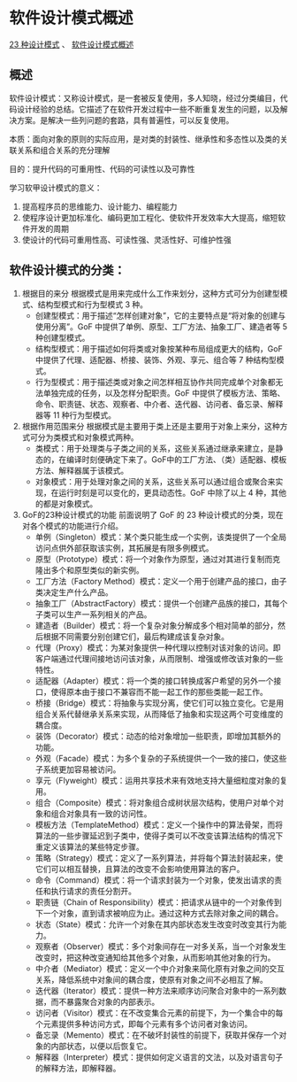 # 软件设计模式概述
[23 种设计模式](https://www.cnblogs.com/geek6/p/3951677.html) 、
[软件设计模式概述](http://c.biancheng.net/view/1317.html)

## 概述
软件设计模式：又称设计模式，是一套被反复使用，多人知晓，经过分类编目，代码设计经验的总结。它描述了在软件开发过程中一些不断重复发生的问题，以及解决方案。是解决一些列问题的套路，具有普遍性，可以反复使用。

本质：面向对象的原则的实际应用，是对类的封装性、继承性和多态性以及类的关联关系和组合关系的充分理解

目的：提升代码的可重用性、代码的可读性以及可靠性

学习软甲设计模式的意义：
1. 提高程序员的思维能力、设计能力、编程能力
2. 使程序设计更加标准化、编码更加工程化、使软件开发效率大大提高，缩短软件开发的周期
3. 使设计的代码可重用性高、可读性强、灵活性好、可维护性强

## 软件设计模式的分类：
1. 根据目的来分
根据模式是用来完成什么工作来划分，这种方式可分为创建型模式、结构型模式和行为型模式 3 种。
    * 创建型模式：用于描述“怎样创建对象”，它的主要特点是“将对象的创建与使用分离”。GoF 中提供了单例、原型、工厂方法、抽象工厂、建造者等 5 种创建型模式。
    * 结构型模式：用于描述如何将类或对象按某种布局组成更大的结构，GoF 中提供了代理、适配器、桥接、装饰、外观、享元、组合等 7 种结构型模式。
    * 行为型模式：用于描述类或对象之间怎样相互协作共同完成单个对象都无法单独完成的任务，以及怎样分配职责。GoF 中提供了模板方法、策略、命令、职责链、状态、观察者、中介者、迭代器、访问者、备忘录、解释器等 11 种行为型模式。
2. 根据作用范围来分
    根据模式是主要用于类上还是主要用于对象上来分，这种方式可分为类模式和对象模式两种。
    * 类模式：用于处理类与子类之间的关系，这些关系通过继承来建立，是静态的，在编译时刻便确定下来了。GoF中的工厂方法、（类）适配器、模板方法、解释器属于该模式。
    * 对象模式：用于处理对象之间的关系，这些关系可以通过组合或聚合来实现，在运行时刻是可以变化的，更具动态性。GoF 中除了以上 4 种，其他的都是对象模式。
3. GoF的23种设计模式的功能
    前面说明了 GoF 的 23 种设计模式的分类，现在对各个模式的功能进行介绍。
	* 单例（Singleton）模式：某个类只能生成一个实例，该类提供了一个全局访问点供外部获取该实例，其拓展是有限多例模式。
	* 原型（Prototype）模式：将一个对象作为原型，通过对其进行复制而克隆出多个和原型类似的新实例。
	* 工厂方法（Factory Method）模式：定义一个用于创建产品的接口，由子类决定生产什么产品。
	* 抽象工厂（AbstractFactory）模式：提供一个创建产品族的接口，其每个子类可以生产一系列相关的产品。
	* 建造者（Builder）模式：将一个复杂对象分解成多个相对简单的部分，然后根据不同需要分别创建它们，最后构建成该复杂对象。
	* 代理（Proxy）模式：为某对象提供一种代理以控制对该对象的访问。即客户端通过代理间接地访问该对象，从而限制、增强或修改该对象的一些特性。
	* 适配器（Adapter）模式：将一个类的接口转换成客户希望的另外一个接口，使得原本由于接口不兼容而不能一起工作的那些类能一起工作。
	* 桥接（Bridge）模式：将抽象与实现分离，使它们可以独立变化。它是用组合关系代替继承关系来实现，从而降低了抽象和实现这两个可变维度的耦合度。
	* 装饰（Decorator）模式：动态的给对象增加一些职责，即增加其额外的功能。
	* 外观（Facade）模式：为多个复杂的子系统提供一个一致的接口，使这些子系统更加容易被访问。
	* 享元（Flyweight）模式：运用共享技术来有效地支持大量细粒度对象的复用。
	* 组合（Composite）模式：将对象组合成树状层次结构，使用户对单个对象和组合对象具有一致的访问性。
	* 模板方法（TemplateMethod）模式：定义一个操作中的算法骨架，而将算法的一些步骤延迟到子类中，使得子类可以不改变该算法结构的情况下重定义该算法的某些特定步骤。
	* 策略（Strategy）模式：定义了一系列算法，并将每个算法封装起来，使它们可以相互替换，且算法的改变不会影响使用算法的客户。
	* 命令（Command）模式：将一个请求封装为一个对象，使发出请求的责任和执行请求的责任分割开。
	* 职责链（Chain of Responsibility）模式：把请求从链中的一个对象传到下一个对象，直到请求被响应为止。通过这种方式去除对象之间的耦合。
	* 状态（State）模式：允许一个对象在其内部状态发生改变时改变其行为能力。
	* 观察者（Observer）模式：多个对象间存在一对多关系，当一个对象发生改变时，把这种改变通知给其他多个对象，从而影响其他对象的行为。
	* 中介者（Mediator）模式：定义一个中介对象来简化原有对象之间的交互关系，降低系统中对象间的耦合度，使原有对象之间不必相互了解。
	* 迭代器（Iterator）模式：提供一种方法来顺序访问聚合对象中的一系列数据，而不暴露聚合对象的内部表示。
	* 访问者（Visitor）模式：在不改变集合元素的前提下，为一个集合中的每个元素提供多种访问方式，即每个元素有多个访问者对象访问。
	* 备忘录（Memento）模式：在不破坏封装性的前提下，获取并保存一个对象的内部状态，以便以后恢复它。
	* 解释器（Interpreter）模式：提供如何定义语言的文法，以及对语言句子的解释方法，即解释器。
